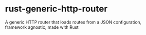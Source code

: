 # rust-generic-http-router
A generic HTTP router that loads routes from a JSON configuration, framework agnostic, made with Rust
